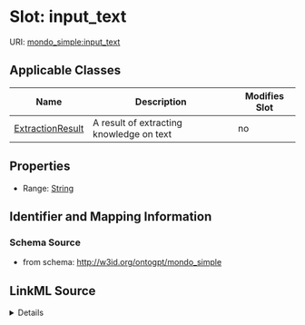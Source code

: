 

# Slot: input_text

URI: [mondo_simple:input_text](http://w3id.org/ontogpt/emapa_simpleinput_text)



<!-- no inheritance hierarchy -->





## Applicable Classes

| Name | Description | Modifies Slot |
| --- | --- | --- |
| [ExtractionResult](ExtractionResult.md) | A result of extracting knowledge on text |  no  |







## Properties

* Range: [String](String.md)





## Identifier and Mapping Information







### Schema Source


* from schema: http://w3id.org/ontogpt/mondo_simple




## LinkML Source

<details>
```yaml
name: input_text
from_schema: http://w3id.org/ontogpt/mondo_simple
rank: 1000
alias: input_text
owner: ExtractionResult
domain_of:
- ExtractionResult
range: string

```
</details>